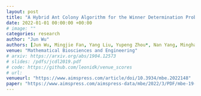 ```yaml
---
layout: post
title: "A Hybrid Ant Colony Algorithm for the Winner Determination Problem"
date: 2022-01-01 00:00:00 +00:00
# image: ""
categories: research
author: "Jun Wu"
authors: [Jun Wu, Mingjie Fan, Yang Liu, Yupeng Zhou*, Nan Yang, Minghao Yin*]
venue: "Mathematical Biosciences and Engineering"
# arxiv: https://arxiv.org/abs/1904.12573
# slides: /pdfs/jcdl2019.pdf
# code: https://github.com/leonidk/venue_scores
# url: 
venueurl: "https://www.aimspress.com/article/doi/10.3934/mbe.2022148"
paper: "https://www.aimspress.com/aimspress-data/mbe/2022/3/PDF/mbe-19-03-148.pdf"
---
```

